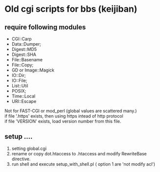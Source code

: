 # Old cgi scripts for bbs (keijiban)

## require following modules

* CGI::Carp
* Data::Dumper;
* Digest::MD5
* Digest::SHA
* File::Basename
* File::Copy;
* GD or Image::Magick
* IO::Dir;
* IO::File;
* List::Util
* POSIX;
* Time::Local
* URI::Escape

Not for FAST-CGI or mod_perl (global values are scattered many.)  
if file '.https' exists, then using https intead of http protocol  
if file 'VERSION' exists, load version number from this file.

## setup ....

1. setting global.cgi
2. rename or copy dot.htaccess to .htaccess and modify RewriteBase directive.
3. run shell and execute setup_with_shell.pl ( option 1 are 'not modify acl')